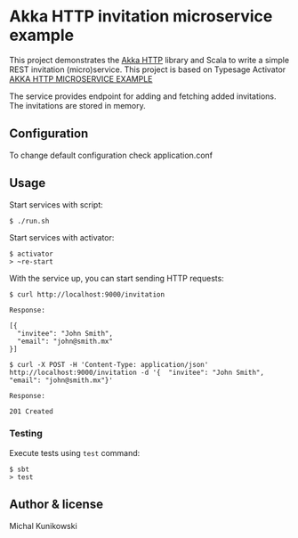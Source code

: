 # Akka HTTP invitation microservice example

This project demonstrates the [Akka HTTP](http://doc.akka.io/docs/akka-stream-and-http-experimental/current/scala.html) 
library and Scala to write a simple REST invitation (micro)service. 
This project is based on Typesage Activator [AKKA HTTP MICROSERVICE EXAMPLE](http://www.typesafe.com/activator/template/akka-http-microservice)

The service provides endpoint for adding and fetching added invitations.
The invitations are stored in memory.

## Configuration

To change default configuration check application.conf

## Usage

Start services with script:

```
$ ./run.sh
```


Start services with activator:

```
$ activator
> ~re-start
```

With the service up, you can start sending HTTP requests:

```
$ curl http://localhost:9000/invitation
 
Response:
 
[{
  "invitee": "John Smith",
  "email": "john@smith.mx"
}]
```

```
$ curl -X POST -H 'Content-Type: application/json' http://localhost:9000/invitation -d '{  "invitee": "John Smith", "email": "john@smith.mx"}'

Response:

201 Created

```

### Testing

Execute tests using `test` command:

```
$ sbt
> test
```

## Author & license
Michal Kunikowski

